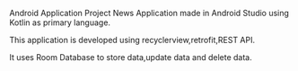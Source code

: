 Android Application Project News Application made in Android Studio using Kotlin as primary language.

This application is developed using recyclerview,retrofit,REST API.

It uses Room Database to store data,update data and delete data.
